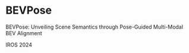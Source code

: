 # BEVPose
BEVPose: Unveiling Scene Semantics through Pose-Guided Multi-Modal BEV Alignment

IROS 2024
